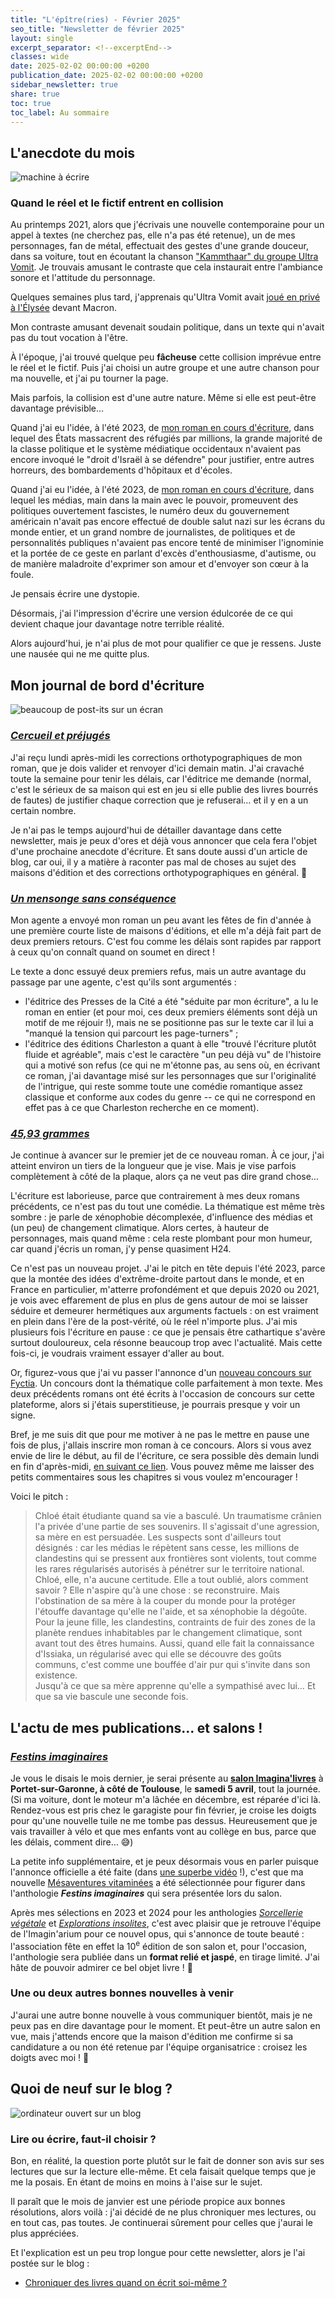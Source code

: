 ```yaml
---
title: "L'épître(ries) - Février 2025"
seo_title: "Newsletter de février 2025"
layout: single
excerpt_separator: <!--excerptEnd-->
classes: wide
date: 2025-02-02 00:00:00 +0200
publication_date: 2025-02-02 00:00:00 +0200
sidebar_newsletter: true
share: true
toc: true
toc_label: Au sommaire
---
```

<!--excerptEnd-->



## L'anecdote du mois

<img alt="machine à écrire" src="https://catherinephanvan.fr/assets/images/newsletter/anecdote.webp">

### Quand le réel et le fictif entrent en collision

Au printemps 2021, alors que j'écrivais une nouvelle contemporaine pour un appel à textes (ne cherchez pas, elle n'a pas été retenue), un de mes personnages, fan de métal, effectuait des gestes d'une grande douceur, dans sa voiture, tout en écoutant la chanson <a href="https://www.youtube.com/watch?v=NLPyySN9Czw" target="_blank">"Kammthaar" du groupe Ultra Vomit</a>. Je trouvais amusant le contraste que cela instaurait entre l'ambiance sonore et l'attitude du personnage.

Quelques semaines plus tard, j'apprenais qu'Ultra Vomit avait <a href="https://www.ouest-france.fr/pays-de-la-loire/nantes-44000/insolite-le-groupe-nantais-ultra-vomit-a-joue-une-minute-devant-emmanuel-macron-a-l-elysee-8da42df6-bba6-11eb-bc58-afa8bc63917c" target="_blank">joué en privé à l'Élysée</a> devant Macron.

Mon contraste amusant devenait soudain politique, dans un texte qui n'avait pas du tout vocation à l'être.

À l'époque, j'ai trouvé quelque peu **fâcheuse** cette collision imprévue entre le réel et le fictif. Puis j'ai choisi un autre groupe et une autre chanson pour ma nouvelle, et j'ai pu tourner la page.

Mais parfois, la collision est d'une autre nature. Même si elle est peut-être davantage prévisible&hellip;

Quand j'ai eu l'idée, à l'été 2023, de [mon roman en cours d'écriture](#4593grammes), dans lequel des États massacrent des réfugiés par millions, la grande majorité de la classe politique et le système médiatique occidentaux n'avaient pas encore invoqué le "droit d'Israël à se défendre" pour justifier, entre autres horreurs, des bombardements d'hôpitaux et d'écoles.

Quand j'ai eu l'idée, à l'été 2023, de [mon roman en cours d'écriture](#4593grammes), dans lequel les médias, main dans la main avec le pouvoir, promeuvent des politiques ouvertement fascistes, le numéro deux du gouvernement américain n'avait pas encore effectué de double salut nazi sur les écrans du monde entier, et un grand nombre de journalistes, de politiques et de personnalités publiques n'avaient pas encore tenté de minimiser l'ignominie et la portée de ce geste en parlant d'excès d'enthousiasme, d'autisme, ou de manière maladroite d'exprimer son amour et d'envoyer son c&oelig;ur à la foule.

Je pensais écrire une dystopie.

Désormais, j'ai l'impression d'écrire une version édulcorée de ce qui devient chaque jour davantage notre terrible réalité.

Alors aujourd'hui, je n'ai plus de mot pour qualifier ce que je ressens. Juste une nausée qui ne me quitte plus.


## Mon journal de bord d'écriture

<img alt="beaucoup de post-its sur un écran" src="https://cdn.pixabay.com/photo/2018/03/17/10/49/bulletin-board-3233643_1280.jpg">

### [***Cercueil et préjugés***](/publications/cercueil-et-prejuges)

J'ai reçu lundi après-midi les corrections orthotypographiques de mon roman, que je dois valider et renvoyer d'ici demain matin. J'ai cravaché toute la semaine pour tenir les délais, car l'éditrice me demande (normal, c'est le sérieux de sa maison qui est en jeu si elle publie des livres bourrés de fautes) de justifier chaque correction que je refuserai&hellip; et il y en a un certain nombre.

Je n'ai pas le temps aujourd'hui de détailler davantage dans cette newsletter, mais je peux d'ores et déjà vous annoncer que cela fera l'objet d'une prochaine anecdote d'écriture. Et sans doute aussi d'un article de blog, car oui, il y a matière à raconter pas mal de choses au sujet des maisons d'édition et des corrections orthotypographiques en général. 😬


### [***Un mensonge sans conséquence***](/publications/projets-en-cours/#un-mensonge-sans-conséquence)

Mon agente a envoyé mon roman un peu avant les fêtes de fin d'année à une première courte liste de maisons d'éditions, et elle m'a déjà fait part de deux premiers retours. C'est fou comme les délais sont rapides par rapport à ceux qu'on connaît quand on soumet en direct&nbsp;!

Le texte a donc essuyé deux premiers refus, mais un autre avantage du passage par une agente, c'est qu'ils sont argumentés&nbsp;:
* l'éditrice des Presses de la Cité a été "séduite par mon écriture", a lu le roman en entier (et pour moi, ces deux premiers éléments sont déjà un motif de me réjouir&nbsp;!), mais ne se positionne pas sur le texte car il lui a "manqué la tension qui parcourt les page-turners"&nbsp;;
* l'éditrice des éditions Charleston a quant à elle "trouvé l'écriture plutôt fluide et agréable", mais c'est le caractère "un peu déjà vu" de l'histoire qui a motivé son refus (ce qui ne m'étonne pas, au sens où, en écrivant ce roman, j'ai davantage misé sur les personnages que sur l'originalité de l'intrigue, qui reste somme toute une comédie romantique assez classique et conforme aux codes du genre -- ce qui ne correspond en effet pas à ce que Charleston recherche en ce moment).


### [***45,93&nbsp;grammes***](/publications/projets-en-cours/#4593grammes)

Je continue à avancer sur le premier jet de ce nouveau roman. À ce jour, j'ai atteint environ un tiers de la longueur que je vise. Mais je vise parfois complètement à côté de la plaque, alors ça ne veut pas dire grand chose&hellip;

L'écriture est laborieuse, parce que contrairement à mes deux romans précédents, ce n'est pas du tout une comédie. La thématique est même très sombre&nbsp;: je parle de xénophobie décomplexée, d'influence des médias et (un peu) de changement climatique. Alors certes, à hauteur de personnages, mais quand même&nbsp;: cela reste plombant pour mon humeur, car quand j'écris un roman, j'y pense quasiment H24.

Ce n'est pas un nouveau projet. J'ai le pitch en tête depuis l'été 2023, parce que la montée des idées d'extrême-droite partout dans le monde, et en France en particulier, m'atterre profondément et que depuis 2020 ou 2021, je vois avec effarement de plus en plus de gens autour de moi se laisser séduire et demeurer hermétiques aux arguments factuels&nbsp;: on est vraiment en plein dans l'ère de la post-vérité, où le réel n'importe plus. J'ai mis plusieurs fois l'écriture en pause&nbsp;: ce que je pensais être cathartique s'avère surtout douloureux, cela résonne beaucoup trop avec l'actualité. Mais cette fois-ci, je voudrais vraiment essayer d'aller au bout.

Or, figurez-vous que j'ai vu passer l'annonce d'un <a href="https://www.fyctia.com/contests/130" target="_blank">nouveau concours sur Fyctia</a>. Un concours dont la thématique colle parfaitement à mon texte. Mes deux précédents romans ont été écrits à l'occasion de concours sur cette plateforme, alors si j'étais superstitieuse, je pourrais presque y voir un signe.

Bref, je me suis dit que pour me motiver à ne pas le mettre en pause une fois de plus, j'allais inscrire mon roman à ce concours. Alors si vous avez envie de lire le début, au fil de l'écriture, ce sera possible dès demain lundi en fin d'après-midi, <a href="https://www.fyctia.com/stories/45-93-grammes-1" target="_blank">en suivant ce lien</a>. Vous pouvez même me laisser des petits commentaires sous les chapitres si vous voulez m'encourager&nbsp;!

Voici le pitch&nbsp;:
> Chloé était étudiante quand sa vie a basculé. Un traumatisme crânien l'a privée d'une partie de ses souvenirs. Il s'agissait d'une agression, sa mère en est persuadée. Les suspects sont d'ailleurs tout désignés&nbsp;: car les médias le répètent sans cesse, les millions de clandestins qui se pressent aux frontières sont violents, tout comme les rares régularisés autorisés à pénétrer sur le territoire national.<br>
> Chloé, elle, n'a aucune certitude. Elle a tout oublié, alors comment savoir&nbsp;? Elle n'aspire qu'à une chose&nbsp;: se reconstruire. Mais l'obstination de sa mère à la couper du monde pour la protéger l'étouffe davantage qu'elle ne l'aide, et sa xénophobie la dégoûte. Pour la jeune fille, les clandestins, contraints de fuir des zones de la planète rendues inhabitables par le changement climatique, sont avant tout des êtres humains. Aussi, quand elle fait la connaissance d'Issiaka, un régularisé avec qui elle se découvre des goûts communs, c'est comme une bouffée d'air pur qui s'invite dans son existence.<br>
> Jusqu'à ce que sa mère apprenne qu'elle a sympathisé avec lui… Et que sa vie bascule une seconde fois.


## L'actu de mes publications&hellip; et salons&nbsp;!


### [*Festins imaginaires*](/publications/mesaventures-vitaminees)

Je vous le disais le mois dernier, je serai présente au <a href="https://www.instagram.com/p/DBwmr_8uqHz/" target="_blank">**salon Imagina'livres**</a> à **Portet-sur-Garonne, à côté de Toulouse**, le **samedi 5 avril**, tout la journée. (Si ma voiture, dont le moteur m'a lâchée en décembre, est réparée d'ici là. Rendez-vous est pris chez le garagiste pour fin février, je croise les doigts pour qu'une nouvelle tuile ne me tombe pas dessus. Heureusement que je vais travailler à vélo et que mes enfants vont au collège en bus, parce que les délais, comment dire&hellip; 😅)

La petite info supplémentaire, et je peux désormais vous en parler puisque l'annonce officielle a été faite (dans <a href="https://www.instagram.com/imaginarium.asso/reel/DE5ODRiPGBQ/" target="_blank">une superbe vidéo</a>&nbsp;!), c'est que ma nouvelle [Mésaventures vitaminées](/publications/mesaventures-vitaminees) a été sélectionnée pour figurer dans l'anthologie ***Festins imaginaires*** qui sera présentée lors du salon.

Après mes sélections en 2023 et 2024 pour les anthologies [*Sorcellerie végétale*](/publications/pot-a-ceder) et [*Explorations insolites*](/publications/dragonirie), c'est avec plaisir que je retrouve l'équipe de l'Imagin'arium pour ce nouvel opus, qui s'annonce de toute beauté&nbsp;: l'association fête en effet la 10<sup>e</sup> édition de son salon et, pour l'occasion, l'anthologie sera publiée dans un **format relié et jaspé**, en tirage limité. J'ai hâte de pouvoir admirer ce bel objet livre&nbsp;! 🥰

### Une ou deux autres bonnes nouvelles à venir

J'aurai une autre bonne nouvelle à vous communiquer bientôt, mais je ne peux pas en dire davantage pour le moment. Et peut-être un autre salon en vue, mais j'attends encore que la maison d'édition me confirme si sa candidature a ou non été retenue par l'équipe organisatrice&nbsp;: croisez les doigts avec moi&nbsp;! 🤞


## Quoi de neuf sur le blog&nbsp;?

<img alt="ordinateur ouvert sur un blog" src="https://catherinephanvan.fr/assets/images/newsletter/blog-mockup.webp">

### Lire ou écrire, faut-il choisir&nbsp;?

Bon, en réalité, la question porte plutôt sur le fait de donner son avis sur ses lectures que sur la lecture elle-même. Et cela faisait quelque temps que je me la posais. En étant de moins en moins à l'aise sur le sujet.

Il paraît que le mois de janvier est une période propice aux bonnes résolutions, alors voilà&nbsp;: j'ai décidé de ne plus chroniquer mes lectures, ou en tout cas, pas toutes. Je continuerai sûrement pour celles que j'aurai le plus appréciées.

Et l'explication est un peu trop longue pour cette newsletter, alors je l'ai postée sur le blog&nbsp;:

* [Chroniquer des livres quand on écrit soi-même&nbsp;?](/ecriture/2025/01/18/chroniquer-des-livres-quand-on-ecrit-soi-meme.html)